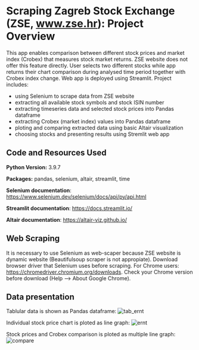 # Scraping Zagreb Stock Exchange (ZSE, www.zse.hr): Project Overview
This app enables comparison between different stock prices and market index (Crobex) that measures stock market returns. ZSE website does not offer this feature directly. User  selects two different stocks while app returns their chart comparison during analysed time period together with Crobex index change. Web app is deployed using Streamlit. Project includes: 
* using Selenium to scrape data from ZSE website
* extracting all available stock symbols and stock ISIN number
* extracting timeseries data and selected stock prices into Pandas dataframe
* extracting Crobex (market index) values into Pandas dataframe
* ploting and comparing extracted data using basic Altair visualization
* choosing stocks and presenting results using Stremlit web app

## Code and Resources Used 
**Python Version:** 3.9.7

**Packages:** pandas, selenium, altair, streamlit, time

**Selenium documentation**: https://www.selenium.dev/selenium/docs/api/py/api.html

**Streamlit documentation**: https://docs.streamlit.io/

**Altair documentation**: https://altair-viz.github.io/

## Web Scraping
It is necessary to use Selenium as web-scaper because ZSE website is dynamic website (Beautifulsoup scraper is not appropiate).
Download browser driver that Selenium uses before scraping. For Chrome users: https://chromedriver.chromium.org/downloads. Check your Chrome version before download (Help --> About Google Chrome).

## Data presentation
Tablular data is shown as Pandas dataframe: 
![tab_ernt](https://user-images.githubusercontent.com/63582064/146895216-e9ebc98b-427c-4cce-8ff2-ee0f7ec0338b.JPG)

Individual stock price chart is ploted as line graph:
![ernt](https://user-images.githubusercontent.com/63582064/146894850-eda3f73c-20a4-4bf1-96ba-04eb5822c000.JPG)

Stock prices and Crobex comparison is ploted as multiple line graph:
![compare](https://user-images.githubusercontent.com/63582064/146895665-a8d41a20-bc4b-4b6f-839b-c617f0f79cfa.JPG)
